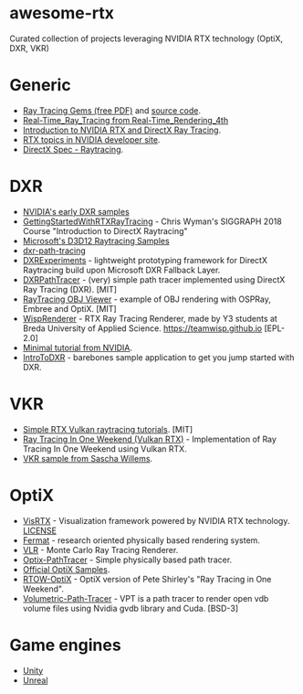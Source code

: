# awesome-rtx
Curated collection of projects leveraging NVIDIA RTX technology (OptiX, DXR, VKR)

# Generic
- [Ray Tracing Gems (free PDF)](http://www.realtimerendering.com/raytracinggems/) and [source code](https://github.com/Apress/ray-tracing-gems).
- [Real-Time_Ray_Tracing from Real-Time_Rendering_4th](http://www.realtimerendering.com/Real-Time_Rendering_4th-Real-Time_Ray_Tracing.pdf)
- [Introduction to NVIDIA RTX and DirectX Ray Tracing](https://devblogs.nvidia.com/introduction-nvidia-rtx-directx-ray-tracing/).
- [RTX topics in NVIDIA developer site](https://devblogs.nvidia.com/tag/dxr/).
- [DirectX Spec - Raytracing](https://microsoft.github.io/DirectX-Specs/d3d/Raytracing.html).

# DXR
- [NVIDIA's early DXR samples](https://github.com/NVIDIAGameWorks/DxrTutorials)
- [GettingStartedWithRTXRayTracing](https://github.com/NVIDIAGameWorks/GettingStartedWithRTXRayTracing) - Chris Wyman's SIGGRAPH 2018 Course "Introduction to DirectX Raytracing"
- [Microsoft's D3D12 Raytracing Samples](https://github.com/Microsoft/DirectX-Graphics-Samples/tree/master/Samples/Desktop/D3D12Raytracing)
- [dxr-path-tracing](https://github.com/RikoOphorst/dxr-path-tracing)
- [DXRExperiments](https://github.com/philcn/DXRExperiments) - lightweight prototyping framework for DirectX Raytracing build upon Microsoft DXR Fallback Layer.
- [DXRPathTracer](https://github.com/TheRealMJP/DXRPathTracer) - (very) simple path tracer implemented using DirectX Ray Tracing (DXR). [MIT]
- [RayTracing OBJ Viewer](https://github.com/Twinklebear/rtobj) - example of OBJ rendering with OSPRay, Embree and OptiX. [MIT]
- [WispRenderer](https://github.com/TeamWisp/WispRenderer) - RTX Ray Tracing Renderer, made by Y3 students at Breda University of Applied Science. https://teamwisp.github.io [EPL-2.0]
- [Minimal tutorial from NVIDIA](https://github.com/NVIDIAGameWorks/DxrTutorials).
- [IntroToDXR](https://github.com/acmarrs/IntroToDXR) - barebones sample application to get you jump started with DXR.

# VKR
- [Simple RTX Vulkan raytracing tutorials](https://github.com/iOrange/rtxON). [MIT]
- [Ray Tracing In One Weekend (Vulkan RTX)](https://github.com/GPSnoopy/RayTracingInVulkan) - Implementation of Ray Tracing In One Weekend  using Vulkan RTX.
- [VKR sample from Sascha Willems](https://github.com/SaschaWillems/Vulkan/tree/master/examples/nv_ray_tracing_basic).

# OptiX
- [VisRTX](https://github.com/NVIDIA/VisRTX) - Visualization framework powered by NVIDIA RTX technology. [LICENSE](https://github.com/NVIDIA/VisRTX/blob/master/LICENSE)
- [Fermat](https://github.com/NVlabs/fermat) - research oriented physically based rendering system.
- [VLR](https://github.com/shocker-0x15/VLR) - Monte Carlo Ray Tracing Renderer.
- [Optix-PathTracer](https://github.com/knightcrawler25/Optix-PathTracer) - Simple physically based path tracer.
- [Official OptiX Samples](https://github.com/nvpro-samples/optix_advanced_samples).
- [RTOW-OptiX](https://github.com/ingowald/RTOW-OptiX) - OptiX version of Pete Shirley's "Ray Tracing in One Weekend".
- [Volumetric-Path-Tracer](https://github.com/sergeneren/Volumetric-Path-Tracer) - VPT is a path tracer to render open vdb volume files using Nvidia gvdb library and Cuda. [BSD-3]

# Game engines
- [Unity](https://unity.com/ray-tracing)
- [Unreal](https://docs.unrealengine.com/en-us/Engine/Rendering/RayTracing)
